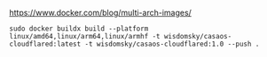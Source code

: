 https://www.docker.com/blog/multi-arch-images/

    sudo docker buildx build --platform linux/amd64,linux/arm64,linux/armhf -t wisdomsky/casaos-cloudflared:latest -t wisdomsky/casaos-cloudflared:1.0 --push .
